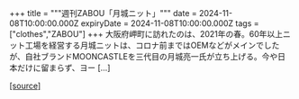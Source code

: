 +++
title = """週刊ZABOU「月城ニット」"""
date = 2024-11-08T10:00:00.000Z
expiryDate = 2024-11-08T10:00:00.000Z
tags = ["clothes","ZABOU"]
+++
大阪府岬町に訪れたのは、2021年の春。60年以上ニット工場を経営する月城ニットは、コロナ前まではOEMなどがメインでしたが、自社ブランドMOONCASTLEを三代目の月城亮一氏が立ち上げる。今や日本だけに留まらず、ヨー \[…\]

[[source]](https://zabou.org/2024/11/08/312034/)
